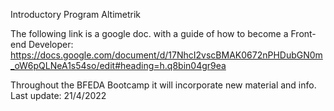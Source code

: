 Introductory Program Altimetrik

The following link is a google doc. with a guide of how to become a Front-end Developer:
https://docs.google.com/document/d/17NhcI2vscBMAK0672nPHDubGN0m_oW6pQLNeA1s54so/edit#heading=h.q8bin04gr9ea

Throughout the BFEDA Bootcamp it will incorporate new material and info.
Last update: 21/4/2022